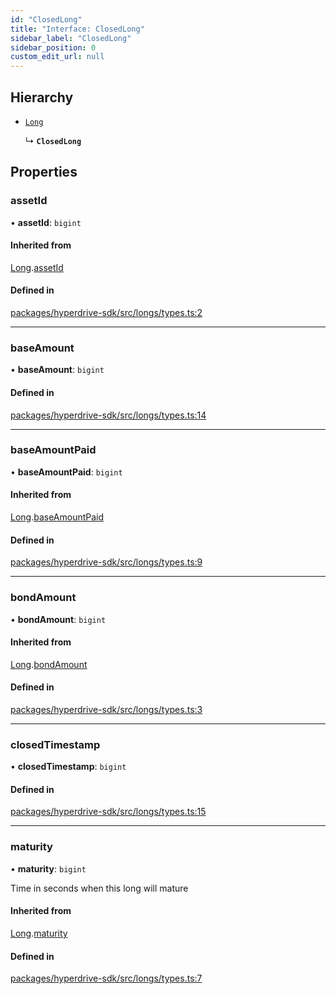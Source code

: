 ```yaml
---
id: "ClosedLong"
title: "Interface: ClosedLong"
sidebar_label: "ClosedLong"
sidebar_position: 0
custom_edit_url: null
---
```


## Hierarchy

- [`Long`](Long.md)

  ↳ **`ClosedLong`**

## Properties

### assetId

• **assetId**: `bigint`

#### Inherited from

[Long](Long.md).[assetId](Long.md#assetid)

#### Defined in

[packages/hyperdrive-sdk/src/longs/types.ts:2](https://github.com/delvtech/hyperdrive-monorepo/blob/de09d2d/packages/hyperdrive-sdk/src/longs/types.ts#L2)

___

### baseAmount

• **baseAmount**: `bigint`

#### Defined in

[packages/hyperdrive-sdk/src/longs/types.ts:14](https://github.com/delvtech/hyperdrive-monorepo/blob/de09d2d/packages/hyperdrive-sdk/src/longs/types.ts#L14)

___

### baseAmountPaid

• **baseAmountPaid**: `bigint`

#### Inherited from

[Long](Long.md).[baseAmountPaid](Long.md#baseamountpaid)

#### Defined in

[packages/hyperdrive-sdk/src/longs/types.ts:9](https://github.com/delvtech/hyperdrive-monorepo/blob/de09d2d/packages/hyperdrive-sdk/src/longs/types.ts#L9)

___

### bondAmount

• **bondAmount**: `bigint`

#### Inherited from

[Long](Long.md).[bondAmount](Long.md#bondamount)

#### Defined in

[packages/hyperdrive-sdk/src/longs/types.ts:3](https://github.com/delvtech/hyperdrive-monorepo/blob/de09d2d/packages/hyperdrive-sdk/src/longs/types.ts#L3)

___

### closedTimestamp

• **closedTimestamp**: `bigint`

#### Defined in

[packages/hyperdrive-sdk/src/longs/types.ts:15](https://github.com/delvtech/hyperdrive-monorepo/blob/de09d2d/packages/hyperdrive-sdk/src/longs/types.ts#L15)

___

### maturity

• **maturity**: `bigint`

Time in seconds when this long will mature

#### Inherited from

[Long](Long.md).[maturity](Long.md#maturity)

#### Defined in

[packages/hyperdrive-sdk/src/longs/types.ts:7](https://github.com/delvtech/hyperdrive-monorepo/blob/de09d2d/packages/hyperdrive-sdk/src/longs/types.ts#L7)
